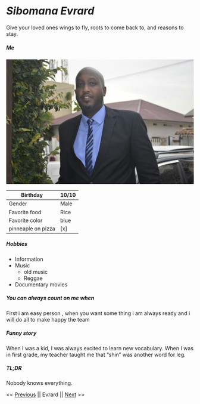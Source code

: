 # *Sibomana Evrard*

Give your loved ones wings to fly, roots to come back to, and reasons to stay.

##### Me

![](https://github.com/evrardsibo/challenge-markdown/blob/chall/evrard.jpg)


| Birthday       | 10/10     | 
|-----------     |-----------|
| Gender         | Male      | 
| Favorite food  | Rice      |
| Favorite color |  blue     |
| pinneaple on pizza | [x]  |

##### Hobbies

* Information
* Music 
    - old music
    - Reggae
* Documentary movies

##### You can always count on me when

First i am easy person , when you want some thing i am always ready and i will do all to make happy the team

##### Funny story

When I was a kid, I was always excited to learn new vocabulary. When I was in first grade, my teacher taught me that “shin” was another word for leg.

##### TL;DR

Nobody knows everything.

<< [Previous](https://github.com/EvelyneCG/challenge-markdown/blob/main/MarkDown.md) || Evrard || [Next](https://github.com/FrankZiWANG-dev/Markdown-solo) >>


